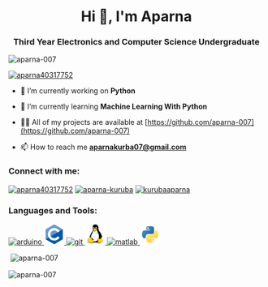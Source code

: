 <h1 align="center">Hi 👋, I'm Aparna</h1>
<h3 align="center">Third Year Electronics and Computer Science Undergraduate</h3>

<p align="left"> <img src="https://komarev.com/ghpvc/?username=aparna-007&label=Profile%20views&color=0e75b6&style=flat" alt="aparna-007" /> </p>

<p align="left"> <a href="https://twitter.com/aparna40317752" target="blank"><img src="https://img.shields.io/twitter/follow/aparna40317752?logo=twitter&style=for-the-badge" alt="aparna40317752" /></a> </p>

- 🔭 I’m currently working on **Python**

- 🌱 I’m currently learning **Machine Learning With Python**

- 👨‍💻 All of my projects are available at [https://github.com/aparna-007](https://github.com/aparna-007)

- 📫 How to reach me **aparnakurba07@gmail.com**

<h3 align="left">Connect with me:</h3>
<p align="left">
<a href="https://twitter.com/aparna40317752" target="blank"><img align="center" src="https://raw.githubusercontent.com/rahuldkjain/github-profile-readme-generator/master/src/images/icons/Social/twitter.svg" alt="aparna40317752" height="30" width="40" /></a>
<a href="https://linkedin.com/in/aparna-kuruba-72b018206" target="blank"><img align="center" src="https://raw.githubusercontent.com/rahuldkjain/github-profile-readme-generator/master/src/images/icons/Social/linked-in-alt.svg" alt="aparna-kuruba" height="30" width="40" /></a>
<a href="https://www.hackerrank.com/kurubaaparna" target="blank"><img align="center" src="https://raw.githubusercontent.com/rahuldkjain/github-profile-readme-generator/master/src/images/icons/Social/hackerrank.svg" alt="kurubaaparna" height="30" width="40" /></a>
</p>

<h3 align="left">Languages and Tools:</h3>
<p align="left"> <a href="https://www.arduino.cc/" target="_blank"> <img src="https://cdn.worldvectorlogo.com/logos/arduino-1.svg" alt="arduino" width="40" height="40"/> </a> <a href="https://www.cprogramming.com/" target="_blank"> <img src="https://raw.githubusercontent.com/devicons/devicon/master/icons/c/c-original.svg" alt="c" width="40" height="40"/> </a> <a href="https://git-scm.com/" target="_blank"> <img src="https://www.vectorlogo.zone/logos/git-scm/git-scm-icon.svg" alt="git" width="40" height="40"/> </a> <a href="https://www.linux.org/" target="_blank"> <img src="https://raw.githubusercontent.com/devicons/devicon/master/icons/linux/linux-original.svg" alt="linux" width="40" height="40"/> </a> <a href="https://www.mathworks.com/" target="_blank"> <img src="https://upload.wikimedia.org/wikipedia/commons/2/21/Matlab_Logo.png" alt="matlab" width="40" height="40"/> </a> <a href="https://www.python.org" target="_blank"> <img src="https://raw.githubusercontent.com/devicons/devicon/master/icons/python/python-original.svg" alt="python" width="40" height="40"/> </a> </p>

<p>&nbsp;<img align="center" src="https://github-readme-stats.vercel.app/api?username=aparna-007&show_icons=true&locale=en" alt="aparna-007" /></p>

<p><img align="center" src="https://github-readme-streak-stats.herokuapp.com/?user=aparna-007&" alt="aparna-007" /></p>
